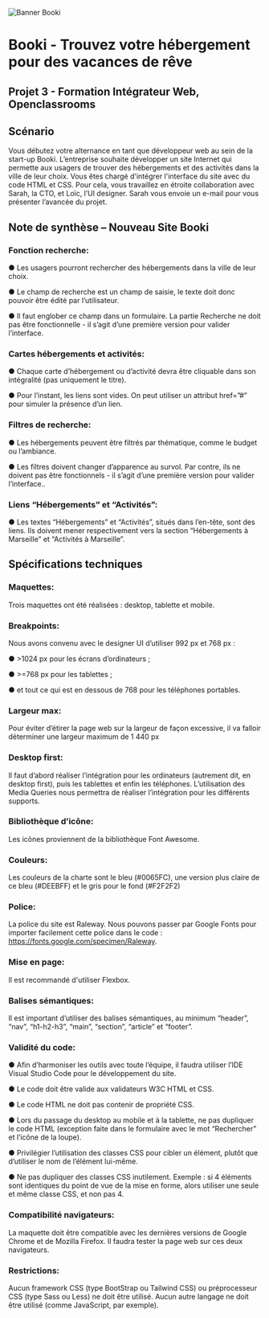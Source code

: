 ![Banner Booki](https://user.oc-static.com/upload/2022/06/20/16557256333819_FR_1155_P3_Banner-Booki.png)

# Booki - Trouvez votre hébergement pour des vacances de rêve 

## Projet 3 - Formation Intégrateur Web, Openclassrooms

## Scénario 

Vous débutez votre alternance en tant que développeur web au sein de la start-up Booki. 
L’entreprise souhaite développer un site Internet qui permette aux usagers de trouver des
hébergements et des activités dans la ville de leur choix.
Vous êtes chargé d'intégrer l'interface du site avec du code HTML et CSS. Pour cela, vous travaillez en
étroite collaboration avec Sarah, la CTO, et Loïc, l’UI designer. 
Sarah vous envoie un e-mail pour vous présenter l’avancée du projet.

## Note de synthèse – Nouveau Site Booki

### Fonction recherche:
● Les usagers pourront rechercher des hébergements dans la ville de leur choix.

● Le champ de recherche est un champ de saisie, le texte doit donc pouvoir être édité par l’utilisateur.

● Il faut englober ce champ dans un formulaire. La partie Recherche ne doit pas être fonctionnelle - il s’agit d’une première version pour valider l’interface.

### Cartes hébergements et activités:
● Chaque carte d’hébergement ou d’activité devra être cliquable dans son intégralité (pas uniquement le titre).

● Pour l’instant, les liens sont vides. On peut utiliser un attribut href=”#” pour simuler la présence d’un lien.

### Filtres de recherche:
● Les hébergements peuvent être filtrés par thématique, comme le budget ou l’ambiance.

● Les filtres doivent changer d’apparence au survol. Par contre, ils ne doivent pas être fonctionnels - il s’agit d’une première version pour valider l’interface..

### Liens “Hébergements” et “Activités”:
● Les textes “Hébergements” et “Activités”, situés dans l’en-tête, sont des liens. Ils doivent mener respectivement vers la section “Hébergements à Marseille” et “Activités à Marseille”.

## Spécifications techniques

### Maquettes:
Trois maquettes ont été réalisées : desktop, tablette et mobile.

### Breakpoints:
Nous avons convenu avec le designer UI d’utiliser 992 px et 768 px :

● >1024 px pour les écrans d’ordinateurs ;

● >=768 px pour les tablettes ;

● et tout ce qui est en dessous de 768 pour les téléphones portables.

### Largeur max:
Pour éviter d’étirer la page web sur la largeur de façon excessive, il va falloir déterminer une largeur maximum de 1 440 px

### Desktop first:
Il faut d’abord réaliser l’intégration pour les ordinateurs (autrement dit, en desktop first), puis les tablettes et enfin les téléphones. L’utilisation des Media Queries nous permettra de réaliser l’intégration pour les différents supports.

### Bibliothèque d’icône:
Les icônes proviennent de la bibliothèque Font Awesome.

### Couleurs: 
Les couleurs de la charte sont le bleu (#0065FC), une version plus claire de ce bleu (#DEEBFF) et le gris pour le fond (#F2F2F2)

### Police: 
La police du site est Raleway. Nous pouvons passer par Google Fonts pour importer facilement cette police dans le code : https://fonts.google.com/specimen/Raleway.

### Mise en page:
Il est recommandé d'utiliser Flexbox.

### Balises sémantiques:
Il est important d’utiliser des balises sémantiques, au minimum “header”, “nav”, “h1-h2-h3”, “main”, “section”, “article” et “footer”.

### Validité du code:
● Afin d’harmoniser les outils avec toute l’équipe, il faudra utiliser l’IDE Visual Studio Code pour le développement du site.

● Le code doit être valide aux validateurs W3C HTML et CSS.

● Le code HTML ne doit pas contenir de propriété CSS.

● Lors du passage du desktop au mobile et à la tablette, ne pas dupliquer le code HTML (exception faite dans le formulaire avec le mot “Rechercher” et l’icône de la loupe).

● Privilégier l’utilisation des classes CSS pour cibler un élément, plutôt que d’utiliser le nom de l’élément lui-même.

● Ne pas dupliquer des classes CSS inutilement. Exemple : si 4 éléments sont identiques du point de vue de la mise en forme, alors utiliser une seule et même classe CSS, et non pas 4.

### Compatibilité navigateurs:
La maquette doit être compatible avec les dernières versions de Google Chrome et de Mozilla Firefox. Il faudra tester la page web sur ces deux navigateurs.

### Restrictions: 
Aucun framework CSS (type BootStrap ou Tailwind CSS) ou préprocesseur CSS (type Sass ou Less) ne doit être utilisé. Aucun autre langage ne doit être utilisé (comme JavaScript, par exemple). <br/>

